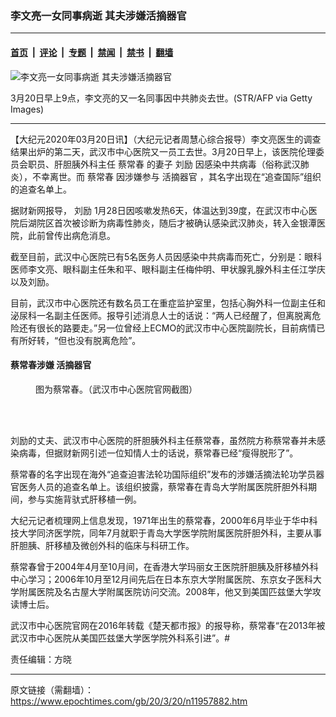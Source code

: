 ### 李文亮一女同事病逝 其夫涉嫌活摘器官

---

#### [首页](../../../..?n11957882) &nbsp;|&nbsp; [评论](../../../../../epoch-comment?n11957882) &nbsp;|&nbsp; [专题](../../../../../epoch-special?n11957882) &nbsp;|&nbsp; [禁闻](../../../../../epoch-news?n11957882) &nbsp;|&nbsp; [禁书](../../../../../books?n11957882) &nbsp;|&nbsp; [翻墙](https://github.com/gfw-breaker/nogfw/blob/master/README.md?n11957882)


<div><img alt="李文亮一女同事病逝 其夫涉嫌活摘器官" class="attachment-djy_600_400 size-djy_600_400 wp-post-image" src="https://i.epochtimes.com/assets/uploads/2020/03/GettyImages-1199572843-600x400.jpg"/>
<div class="caption">
 <p>
  3月20日早上9点，李文亮的又一名同事因中共肺炎去世。(STR/AFP via Getty Images)
 </p>
</div></div><hr/><div class="post_content" id="artbody" itemprop="articleBody">
 <!-- article content begin -->
 <p>
  【大纪元2020年03月20日讯】（大纪元记者周慧心综合报导）李文亮医生的调查结果出炉的第二天，武汉市中心医院又一员工去世。3月20日早上，该医院伦理委员会职员、肝胆胰外科主任
  <ok href="https://www.epochtimes.com/gb/tag/%E8%94%A1%E5%B8%B8%E6%98%A5.html">
   蔡常春
  </ok>
  的妻子
  <ok href="https://www.epochtimes.com/gb/tag/%E5%88%98%E5%8A%B1.html">
   刘励
  </ok>
  因感染中共病毒（俗称武汉肺炎），不幸离世。而
  <ok href="https://www.epochtimes.com/gb/tag/%E8%94%A1%E5%B8%B8%E6%98%A5.html">
   蔡常春
  </ok>
  因涉嫌参与
  <ok href="https://www.epochtimes.com/gb/tag/%E6%B4%BB%E6%91%98%E5%99%A8%E5%AE%98.html">
   活摘器官
  </ok>
  ，其名字出现在“追查国际”组织的追查名单上。
 </p>
 <p>
  据财新网报导，
  <ok href="https://www.epochtimes.com/gb/tag/%E5%88%98%E5%8A%B1.html">
   刘励
  </ok>
  1月28日因咳嗽发热6天，体温达到39度，在武汉市中心医院后湖院区首次被诊断为病毒性肺炎，随后才被确认感染武汉肺炎，转入金银潭医院，此前曾传出病危消息。
 </p>
 <p>
  截至目前，武汉中心医院已有5名医务人员因感染中共病毒而死亡，分别是：眼科医师李文亮、眼科副主任朱和平、眼科副主任梅仲明、甲状腺乳腺外科主任江学庆以及刘励。
 </p>
 <p>
  目前，武汉市中心医院还有数名员工在重症监护室里，包括心胸外科一位副主任和泌尿科一名副主任医师。报导引述消息人士的话说：“两人已经醒了，但离脱离危险还有很长的路要走。”另一位曾经上ECMO的武汉市中心医院副院长，目前病情已有所好转，“但也没有脱离危险”。
 </p>
 <h4>
  蔡常春涉嫌
  <ok href="https://www.epochtimes.com/gb/tag/%E6%B4%BB%E6%91%98%E5%99%A8%E5%AE%98.html">
   活摘器官
  </ok>
 </h4>
 <figure aria-describedby="caption-attachment-11957937" class="wp-caption aligncenter" id="attachment_11957937" style="width: 600px">
  <ok href="https://i.epochtimes.com/assets/uploads/2020/03/Screen-Shot-2020-03-20-at-5.13.41-PM.jpg" target="_blank">
   <img alt="" class="size-large wp-image-11957937" src="https://i.epochtimes.com/assets/uploads/2020/03/Screen-Shot-2020-03-20-at-5.13.41-PM-600x468.jpg"/>
  </ok>
  <br/><figcaption class="wp-caption-text" id="caption-attachment-11957937">
   图为蔡常春。（武汉市中心医院官网截图）
  </figcaption><br/>
 </figure><br/>
 <p>
  刘励的丈夫、武汉市中心医院的肝胆胰外科主任蔡常春，虽然院方称蔡常春并未感染病毒，但据财新网引述一位知情人士的话说，蔡常春已经“瘦得脱形了”。
 </p>
 <p>
  蔡常春的名字出现在海外“追查迫害法轮功国际组织”发布的涉嫌活摘法轮功学员器官医务人员的追查名单上。该组织披露，蔡常春在青岛大学附属医院肝胆外科期间，参与实施背驮式肝移植一例。
 </p>
 <p>
  大纪元记者梳理网上信息发现，1971年出生的蔡常春，2000年6月毕业于华中科技大学同济医学院，同年7月就职于青岛大学医学院附属医院肝胆外科，主要从事肝胆胰、肝移植及微创外科的临床与科研工作。
 </p>
 <p>
  蔡常春曾于2004年4月至10月间，在香港大学玛丽女王医院肝胆胰及肝移植外科中心学习；2006年10月至12月间先后在日本东京大学附属医院、东京女子医科大学附属医院及名古屋大学附属医院访问交流。2008年，他又到美国匹兹堡大学攻读博士后。
 </p>
 <p>
  武汉市中心医院官网在2016年转载《楚天都市报》的报导称，蔡常春“在2013年被武汉市中心医院从美国匹兹堡大学医学院外科系引进”。#
 </p>
 <p>
  责任编辑：方晓
 </p>
 <!-- article content end -->
 <div id="below_article_ad">
 </div>
</div>


---

原文链接（需翻墙）：https://www.epochtimes.com/gb/20/3/20/n11957882.htm